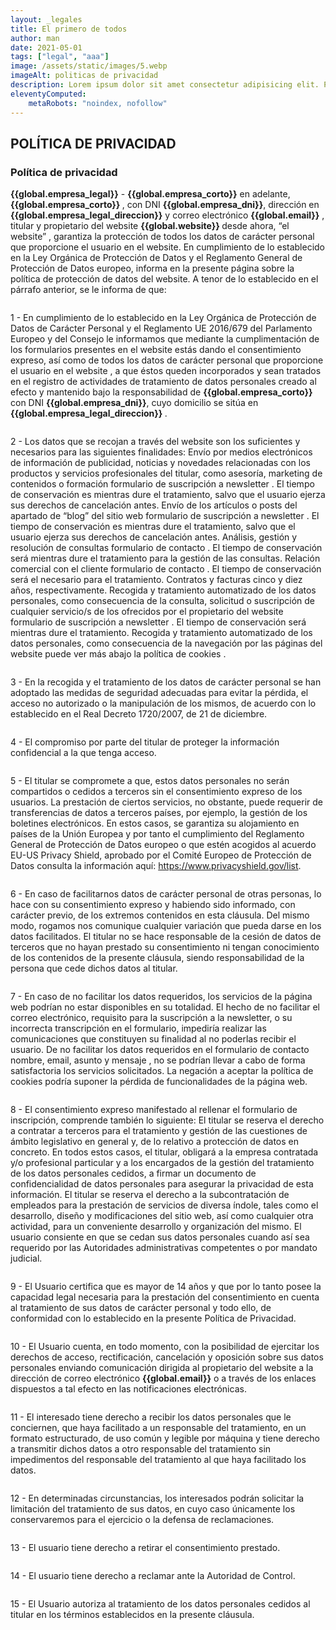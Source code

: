 ```yaml
---
layout: _legales
title: El primero de todos
author: man
date: 2021-05-01
tags: ["legal", "aaa"]
image: /assets/static/images/5.webp
imageAlt: politicas de privacidad
description: Lorem ipsum dolor sit amet consectetur adipisicing elit. Perferendis accusantium sit illo neque rem omnis quaerat, nam similique vitae delectus ad magni vel quo maxime, magnam placeat. Reprehenderit, distinctio aliquam?
eleventyComputed:
    metaRobots: "noindex, nofollow"
---
```


## POLÍTICA DE PRIVACIDAD


### Política de privacidad 
       
       
<b>{{global.empresa_legal}}</b> - <b>{{global.empresa_corto}}</b>  en adelante, <b>{{global.empresa_corto}}  </b>, con DNI <b> {{global.empresa_dni}}</b>, dirección en <b>{{global.empresa_legal_direccion}}</b> y correo electrónico <b> {{global.email}}</b> , titular y propietario del website  <b>{{global.website}} </b> desde ahora, “el website” , garantiza la protección de todos los datos de carácter personal que proporcione el usuario en el website. En cumplimiento de lo establecido en la Ley Orgánica de Protección de Datos y el Reglamento General de Protección de Datos europeo, informa en la presente página sobre la política de protección de datos del website. A tenor de lo establecido en el párrafo anterior, se le informa de que:
```
```
1 - En cumplimiento de lo establecido en la Ley Orgánica de Protección de Datos de Carácter Personal y el Reglamento  UE  2016/679 del Parlamento Europeo y del Consejo le informamos que mediante la cumplimentación de los formularios presentes en el website estás dando el consentimiento expreso, así como de todos los datos de carácter personal que proporcione el usuario en el website , a que éstos queden incorporados y sean tratados en el registro de actividades de tratamiento de datos personales creado al efecto y mantenido bajo la responsabilidad de  <b>{{global.empresa_corto}}</b> con DNI <b> {{global.empresa_dni}}</b>, cuyo domicilio se sitúa en <b>{{global.empresa_legal_direccion}} </b>.
```
```

2 -  Los datos que se recojan a través del website son los suficientes y necesarios para las siguientes finalidades: Envío por medios electrónicos de información de publicidad, noticias y novedades relacionadas con los productos y servicios profesionales del titular, como asesoría, marketing de contenidos o formación  formulario de suscripción a newsletter . El tiempo de conservación es mientras dure el tratamiento, salvo que el usuario ejerza sus derechos de cancelación antes. Envío de los artículos o posts del apartado de “blog” del sitio web  formulario de suscripción a newsletter . El tiempo de conservación es mientras dure el tratamiento, salvo que el usuario ejerza sus derechos de cancelación antes. Análisis, gestión y resolución de consultas formulario de contacto . El tiempo de conservación será mientras dure el tratamiento para la gestión de las consultas. Relación comercial con el cliente  formulario de contacto . El tiempo de conservación será el necesario para el tratamiento. Contratos y facturas cinco y diez años, respectivamente. Recogida y tratamiento automatizado de los datos personales, como consecuencia de la consulta, solicitud o suscripción de cualquier servicio/s de los ofrecidos por el propietario del website  formulario de suscripción a newsletter . El tiempo de conservación será mientras dure el tratamiento. Recogida y tratamiento automatizado de los datos personales, como consecuencia de la navegación por las páginas del website puede ver más abajo la política de cookies . 
```
```

3 -  En la recogida y el tratamiento de los datos de carácter personal se han adoptado las medidas de seguridad adecuadas para evitar la pérdida, el acceso no autorizado o la manipulación de los mismos, de acuerdo con lo establecido en el Real Decreto 1720/2007, de 21 de diciembre.
```
```
4 - El compromiso por parte del titular de proteger la información confidencial a la que tenga acceso. 
```
```
5 - El titular se compromete a que, estos datos personales no serán compartidos o cedidos a terceros sin el consentimiento expreso de los usuarios. La prestación de ciertos servicios, no obstante, puede requerir de transferencias de datos a terceros países, por ejemplo, la gestión de los boletines electrónicos. En estos casos, se garantiza su alojamiento en países de la Unión Europea  y por tanto el cumplimiento del Reglamento General de Protección de Datos europeo  o que estén acogidos al acuerdo EU-US Privacy Shield, aprobado por el Comité Europeo de Protección de Datos  consulta la información aquí:    <a href="https://www.privacyshield.gov/list"> https://www.privacyshield.gov/list</a>. 
```
```
6 -  En caso de facilitarnos datos de carácter personal de otras personas, lo hace con su consentimiento expreso y habiendo sido informado, con carácter previo, de los extremos contenidos en esta cláusula. Del mismo modo, rogamos nos comunique cualquier variación que pueda darse en los datos facilitados. El titular no se hace responsable de la cesión de datos de terceros que no hayan prestado su consentimiento ni tengan conocimiento de los contenidos de la presente cláusula, siendo responsabilidad de la persona que cede dichos datos al titular.
```
```
7 -  En caso de no facilitar los datos requeridos, los servicios de la página web podrían no estar disponibles en su totalidad. El hecho de no facilitar el correo electrónico, requisito para la suscripción a la newsletter, o su incorrecta transcripción en el formulario, impediría realizar las comunicaciones que constituyen su finalidad  al no poderlas recibir el usuario. De no facilitar los datos requeridos en el formulario de contacto  nombre, email, asunto y mensaje , no se podrían llevar a cabo de forma satisfactoria los servicios solicitados. La negación a aceptar la política de cookies podría suponer la pérdida de funcionalidades de la página web.
```
```
8 - El consentimiento expreso manifestado al rellenar el formulario de inscripción, comprende también lo siguiente: El titular se reserva el derecho a contratar a terceros para el tratamiento y gestión de las cuestiones de ámbito legislativo en general y, de lo relativo a protección de datos en concreto. En todos estos casos, el titular, obligará a la empresa contratada y/o profesional particular y a los encargados de la gestión del tratamiento de los datos personales cedidos, a firmar un documento de confidencialidad de datos personales para asegurar la privacidad de esta información. El titular se reserva el derecho a la subcontratación de empleados para la prestación de servicios de diversa índole, tales como el desarrollo, diseño y modificaciones del sitio web, así como cualquier otra actividad, para un conveniente desarrollo y organización del mismo. El usuario consiente en que se cedan sus datos personales cuando así sea requerido por las Autoridades administrativas competentes o por mandato judicial. 
```
```
9 -  El Usuario certifica que es mayor de 14 años y que por lo tanto posee la capacidad legal necesaria para la prestación del consentimiento en cuenta al tratamiento de sus datos de carácter personal y todo ello, de conformidad con lo establecido en la presente Política de Privacidad. 
```
```
10 -  El Usuario cuenta, en todo momento, con la posibilidad de ejercitar los derechos de acceso, rectificación, cancelación y oposición sobre sus datos personales enviando comunicación dirigida al propietario del website a la dirección de correo electrónico <b> {{global.email}}</b>  o a través de los enlaces dispuestos a tal efecto en las notificaciones electrónicas.
```
```
11 -  El interesado tiene derecho a recibir los datos personales que le conciernen, que haya facilitado a un responsable del tratamiento, en un formato estructurado, de uso común y legible por máquina y tiene derecho a transmitir dichos datos a otro responsable del tratamiento sin impedimentos del responsable del tratamiento al que haya facilitado los datos. 
```
```
12 - En determinadas circunstancias, los interesados podrán solicitar la limitación del tratamiento de sus datos, en cuyo caso únicamente los conservaremos para el ejercicio o la defensa de reclamaciones. 
```
```
13 -  El usuario tiene derecho a retirar el consentimiento prestado.
```
```
14 -  El usuario tiene derecho a reclamar ante la Autoridad de Control. 
```
```
15 -  El Usuario autoriza al tratamiento de los datos personales cedidos al titular en los términos establecidos en la presente cláusula.
